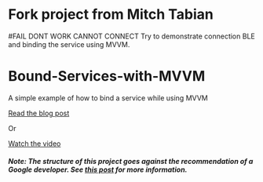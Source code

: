 # Fork project from Mitch Tabian
#FAIL DONT WORK CANNOT CONNECT
Try to demonstrate connection BLE and binding the service using MVVM.

# Bound-Services-with-MVVM
A simple example of how to bind a service while using MVVM

<a href="https://codingwithmitch.com/blog/bound-services-on-android/" target="_blank">Read the blog post</a>

Or 

<a href="https://www.youtube.com/watch?v=_xNkVNaC9AI" target="_blank">Watch the video</a>

##### Note: The structure of this project goes against the recommendation of a Google developer. See <a href="https://medium.com/androiddevelopers/viewmodels-and-livedata-patterns-antipatterns-21efaef74a54" target="_blank">this post</a> for more information.

